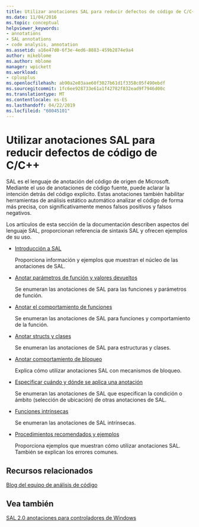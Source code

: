 ```yaml
---
title: Utilizar anotaciones SAL para reducir defectos de código de C/C++
ms.date: 11/04/2016
ms.topic: conceptual
helpviewer_keywords:
- annotations
- SAL annotations
- code analysis, annotation
ms.assetid: a16e47d0-6f3e-4ed6-8883-459b2874e9a4
author: mikeblome
ms.author: mblome
manager: wpickett
ms.workload:
- cplusplus
ms.openlocfilehash: ab90a2e03aae60f3027b61d1f3358c05f490ebdf
ms.sourcegitcommit: 1fc6ee928733e61a1f42782f832ead9f7946d00c
ms.translationtype: MT
ms.contentlocale: es-ES
ms.lasthandoff: 04/22/2019
ms.locfileid: "60045101"
---
```

# <a name="using-sal-annotations-to-reduce-cc-code-defects"></a>Utilizar anotaciones SAL para reducir defectos de código de C/C++
SAL es el lenguaje de anotación del código de origen de Microsoft. Mediante el uso de anotaciones de código fuente, puede aclarar la intención detrás del código explícito. Estas anotaciones también habilitar herramientas de análisis estático automático analizar el código de forma más precisa, con significativamente menos falsos positivos y falsos negativos.

 Los artículos de esta sección de la documentación describen aspectos del lenguaje SAL, proporcionan referencia de sintaxis SAL y ofrecen ejemplos de su uso.

- [Introducción a SAL](../code-quality/understanding-sal.md)

     Proporciona información y ejemplos que muestran el núcleo de las anotaciones de SAL.

- [Anotar parámetros de función y valores devueltos](../code-quality/annotating-function-parameters-and-return-values.md)

     Se enumeran las anotaciones de SAL para las funciones y parámetros de función.

- [Anotar el comportamiento de funciones](../code-quality/annotating-function-behavior.md)

     Se enumeran las anotaciones de SAL para funciones y comportamiento de la función.

- [Anotar structs y clases](../code-quality/annotating-structs-and-classes.md)

     Se enumeran las anotaciones de SAL para estructuras y clases.

- [Anotar comportamiento de bloqueo](../code-quality/annotating-locking-behavior.md)

     Explica cómo utilizar anotaciones SAL con mecanismos de bloqueo.

- [Especificar cuándo y dónde se aplica una anotación](../code-quality/specifying-when-and-where-an-annotation-applies.md)

     Se enumeran las anotaciones de SAL que especifican la condición o ámbito (selección de ubicación) de otras anotaciones de SAL.

- [Funciones intrínsecas](../code-quality/intrinsic-functions.md)

     Se enumeran las anotaciones de SAL intrínsecas.

- [Procedimientos recomendados y ejemplos](../code-quality/best-practices-and-examples-sal.md)

     Proporciona ejemplos que muestran cómo utilizar anotaciones SAL. También se explican los errores comunes.

## <a name="related-resources"></a>Recursos relacionados
 [Blog del equipo de análisis de código](http://go.microsoft.com/fwlink/?LinkId=251197)

## <a name="see-also"></a>Vea también
 [SAL 2.0 anotaciones para controladores de Windows](http://go.microsoft.com/fwlink/?LinkId=250979)